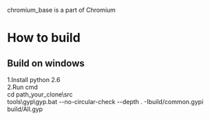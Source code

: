 chromium_base is a part of Chromium

How to build
=============================================

Build on windows
---------------------------------------------
1.Install python 2.6<br />
2.Run cmd<br />
  cd path_your_clone\src<br />
  tools\gyp\gyp.bat --no-circular-check --depth . -Ibuild/common.gypi build/All.gyp<br />
